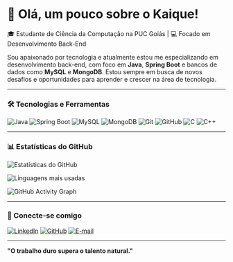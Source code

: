 # 👋 Olá, um pouco sobre o Kaique!

🎓 Estudante de Ciência da Computação na PUC Goiás | 💻 Focado em Desenvolvimento Back-End

Sou apaixonado por tecnologia e atualmente estou me especializando em desenvolvimento back-end, com foco em **Java**, **Spring Boot** e bancos de dados como **MySQL** e **MongoDB**. Estou sempre em busca de novos desafios e oportunidades para aprender e crescer na área de tecnologia.

---

### 🛠️ Tecnologias e Ferramentas

![Java](https://img.shields.io/badge/Java-ED8B00?style=for-the-badge&logo=java&logoColor=white)
![Spring Boot](https://img.shields.io/badge/Spring%20Boot-6DB33F?style=for-the-badge&logo=spring-boot&logoColor=white)
![MySQL](https://img.shields.io/badge/MySQL-00758F?style=for-the-badge&logo=mysql&logoColor=white)
![MongoDB](https://img.shields.io/badge/MongoDB-4EA94B?style=for-the-badge&logo=mongodb&logoColor=white)
![Git](https://img.shields.io/badge/Git-F05032?style=for-the-badge&logo=git&logoColor=white)
![GitHub](https://img.shields.io/badge/GitHub-181717?style=for-the-badge&logo=github&logoColor=white)
![C](https://img.shields.io/badge/C-00599C?style=for-the-badge&logo=c&logoColor=white)
![C++](https://img.shields.io/badge/C++-00599C?style=for-the-badge&logo=cplusplus&logoColor=white)

---

### 📊 Estatísticas do GitHub

![Estatísticas do GitHub](https://github-readme-stats.vercel.app/api?username=kaioodev&show_icons=true&theme=radical)

![Linguagens mais usadas](https://github-readme-stats.vercel.app/api/top-langs/?username=kaioodev&layout=compact&theme=radical)

![GitHub Activity Graph](https://github-readme-activity-graph.vercel.app/graph?username=kaioodev&theme=react-dark)

---

### 🚀 Conecte-se comigo

[![LinkedIn](https://img.shields.io/badge/LinkedIn-0077B5?style=for-the-badge&logo=linkedin&logoColor=white)](https://www.linkedin.com/in/kaique-caio/)
[![GitHub](https://img.shields.io/badge/GitHub-181717?style=for-the-badge&logo=github&logoColor=white)](https://github.com/kaioodev)
[![E-mail](https://img.shields.io/badge/Gmail-D14836?style=for-the-badge&logo=gmail&logoColor=white)](mailto:kaiquecaiods@gmail.com)

---

**"O trabalho duro supera o talento natural."**
